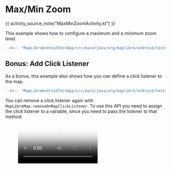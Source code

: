 # Max/Min Zoom

{{ activity_source_note("MaxMinZoomActivity.kt") }}

This example shows how to configure a maximum and a minimum zoom level.

```kotlin
--8<-- "MapLibreAndroidTestApp/src/main/java/org/maplibre/android/testapp/activity/camera/MaxMinZoomActivity.kt:zoomPreference"
```

## Bonus: Add Click Listener

As a bonus, this example also shows how you can define a click listener to the map.

```kotlin
--8<-- "MapLibreAndroidTestApp/src/main/java/org/maplibre/android/testapp/activity/camera/MaxMinZoomActivity.kt:addOnMapClickListener"
```

You can remove a click listener again with `MapLibreMap.removeOnMapClickListener`. To use this API you need to assign the click listener to a variable, since you need to pass the listener to that method.

<figure markdown="span">
  <video controls width="250" poster="https://dwxvn1oqw6mkc.cloudfront.net/android-documentation-resources/max_min_zoom_thumbnail.jpg">
    <source src="https://dwxvn1oqw6mkc.cloudfront.net/android-documentation-resources/max_min_zoom.mp4" />
  </video>
</figure>

